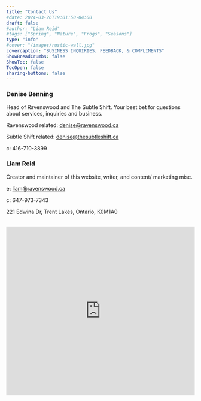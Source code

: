 ```yaml
---
title: "Contact Us"
#date: 2024-03-26T19:01:50-04:00
draft: false
#author: "Liam Reid"
#tags: ["Spring", "Nature", "Frogs", "Seasons"]
type: "info"
#cover: "/images/rustic-wall.jpg"
covercaption: "BUSINESS INQUIRIES, FEEDBACK, & COMPLIMENTS"
ShowBreadCrumbs: false
ShowToc: false
TocOpen: false
sharing-buttons: false
---
```

### Denise Benning
Head of Ravenswood and The Subtle Shift. Your best bet for questions about services, inquiries and business.

Ravenswood related: denise@ravenswood.ca

Subtle Shift related: denise@thesubtleshift.ca

c: 416-710-3899

### Liam Reid
Creator and maintainer of this website, writer, and content/ marketing misc.

e: liam@ravenswood.ca

c: 647-973-7343

221 Edwina Dr, Trent Lakes, Ontario, K0M1A0
<br>
<br>
<div class="map"><iframe src="https://www.google.com/maps/embed?pb=!1m18!1m12!1m3!1d726466.6183261289!2d-79.01014404048239!3d44.663250232678564!2m3!1f0!2f0!3f0!3m2!1i1024!2i768!4f13.1!3m3!1m2!1s0x4cd4dadc9609f169%3A0x30a6ff1975cfaa4c!2sRavenswood!5e0!3m2!1sen!2sca!4v1683485825904!5m2!1sen!2sca" width="100%" height="450" style="border:0;" allowfullscreen="" loading="lazy" referrerpolicy="no-referrer-when-downgrade" ></iframe></div>
